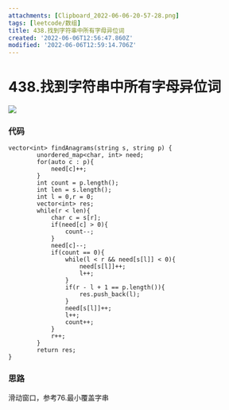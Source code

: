 ```yaml
---
attachments: [Clipboard_2022-06-06-20-57-28.png]
tags: [leetcode/数组]
title: 438.找到字符串中所有字母异位词
created: '2022-06-06T12:56:47.860Z'
modified: '2022-06-06T12:59:14.706Z'
---
```


# 438.找到字符串中所有字母异位词

![](@attachment/Clipboard_2022-06-06-20-57-28.png)

### 代码

    vector<int> findAnagrams(string s, string p) {
            unordered_map<char, int> need;
            for(auto c : p){
                need[c]++;
            }
            int count = p.length();
            int len = s.length();
            int l = 0,r = 0;
            vector<int> res;
            while(r < len){
                char c = s[r];
                if(need[c] > 0){
                    count--;
                }
                need[c]--;
                if(count == 0){
                    while(l < r && need[s[l]] < 0){
                        need[s[l]]++;
                        l++;
                    }
                    if(r - l + 1 == p.length()){
                        res.push_back(l);
                    }
                    need[s[l]]++;
                    l++;
                    count++;
                }
                r++;
            }
            return res;
    }

### 思路
滑动窗口，参考76.最小覆盖字串
